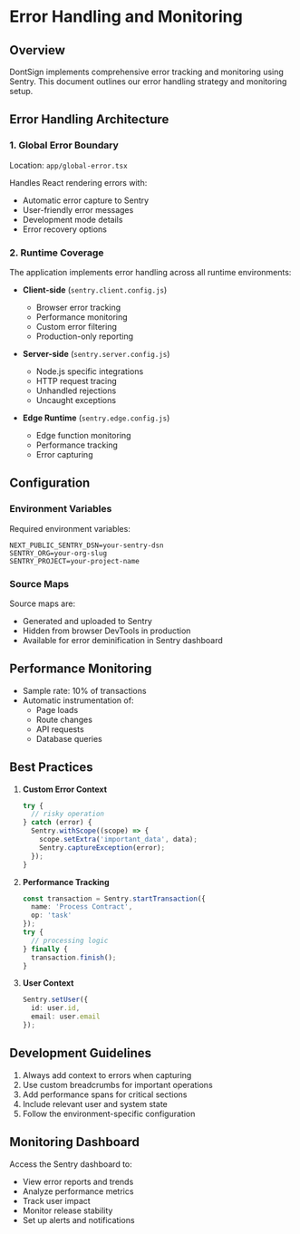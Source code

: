# Error Handling and Monitoring

## Overview

DontSign implements comprehensive error tracking and monitoring using Sentry. This document outlines our error handling strategy and monitoring setup.

## Error Handling Architecture

### 1. Global Error Boundary

Location: `app/global-error.tsx`

Handles React rendering errors with:
- Automatic error capture to Sentry
- User-friendly error messages
- Development mode details
- Error recovery options

### 2. Runtime Coverage

The application implements error handling across all runtime environments:

- **Client-side** (`sentry.client.config.js`)
  - Browser error tracking
  - Performance monitoring
  - Custom error filtering
  - Production-only reporting

- **Server-side** (`sentry.server.config.js`)
  - Node.js specific integrations
  - HTTP request tracing
  - Unhandled rejections
  - Uncaught exceptions

- **Edge Runtime** (`sentry.edge.config.js`)
  - Edge function monitoring
  - Performance tracking
  - Error capturing

## Configuration

### Environment Variables

Required environment variables:
```env
NEXT_PUBLIC_SENTRY_DSN=your-sentry-dsn
SENTRY_ORG=your-org-slug
SENTRY_PROJECT=your-project-name
```

### Source Maps

Source maps are:
- Generated and uploaded to Sentry
- Hidden from browser DevTools in production
- Available for error deminification in Sentry dashboard

## Performance Monitoring

- Sample rate: 10% of transactions
- Automatic instrumentation of:
  - Page loads
  - Route changes
  - API requests
  - Database queries

## Best Practices

1. **Custom Error Context**
   ```typescript
   try {
     // risky operation
   } catch (error) {
     Sentry.withScope((scope) => {
       scope.setExtra('important_data', data);
       Sentry.captureException(error);
     });
   }
   ```

2. **Performance Tracking**
   ```typescript
   const transaction = Sentry.startTransaction({
     name: 'Process Contract',
     op: 'task'
   });
   try {
     // processing logic
   } finally {
     transaction.finish();
   }
   ```

3. **User Context**
   ```typescript
   Sentry.setUser({
     id: user.id,
     email: user.email
   });
   ```

## Development Guidelines

1. Always add context to errors when capturing
2. Use custom breadcrumbs for important operations
3. Add performance spans for critical sections
4. Include relevant user and system state
5. Follow the environment-specific configuration

## Monitoring Dashboard

Access the Sentry dashboard to:
- View error reports and trends
- Analyze performance metrics
- Track user impact
- Monitor release stability
- Set up alerts and notifications